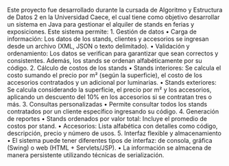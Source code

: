 Este proyecto fue desarrollado durante la cursada de Algoritmo y Estructura de Datos 2 en la Universidad Caece, el cual  tiene como objetivo desarrollar un sistema en Java para gestionar el alquiler de stands en ferias y exposiciones.
Este sistema permite:
	1.	Gestión de datos
	•	Carga de información: Los datos de los stands, clientes y accesorios se ingresan desde un archivo (XML, JSON o texto delimitado).
	•	Validación y ordenamiento: Los datos se verifican para garantizar que sean correctos y consistentes. Además, los stands se ordenan alfabéticamente por su código.
	2.	Cálculo de costos de los stands
	•	Stands interiores: Se calcula el costo sumando el precio por m² (según la superficie), el costo de los accesorios contratados y un adicional por luminarias.
	•	Stands exteriores: Se calcula considerando la superficie, el precio por m² y los accesorios, aplicando un descuento del 10% en los accesorios si se contratan tres o más.
	3.	Consultas personalizadas
	•	Permite consultar todos los stands contratados por un cliente específico ingresando su código.
	4.	Generación de reportes
	•	Stands ordenados por valor total: Incluye el promedio de costos por stand.
	•	Accesorios: Lista alfabética con detalles como código, descripción, precio y número de usos.
	5.	Interfaz flexible y almacenamiento
	•	El sistema puede tener diferentes tipos de interfaz: de consola, gráfica (Swing) o web (HTML + Servlets/JSP).
	•	La información se almacena de manera persistente utilizando técnicas de serialización.
